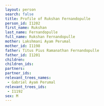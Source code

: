 ```yaml
---
layout: person
search: false
title: Profile of Rukshan Fernandopulle
person_id: I1202
first_name: Rukshan
last_name: Fernandopulle
full_name: Rukshan Fernandopulle
mother: Lakshmani Ayam Perumal
mother_id: I1198
father: Titus Pius Ramanathan Fernandopulle
father_id: I1201
children:
children_ids:
partners:
partner_ids:
relevant_trees_names:
 - Gabriel Ayam Perumal
relevant_trees_ids:
 - I1192
sex: M
---
```


